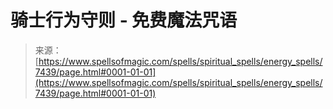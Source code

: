 <!--yml

category: 未分类

date: 2024-06-12 18:42:28

-->

# 骑士行为守则 - 免费魔法咒语

> 来源：[https://www.spellsofmagic.com/spells/spiritual_spells/energy_spells/7439/page.html#0001-01-01](https://www.spellsofmagic.com/spells/spiritual_spells/energy_spells/7439/page.html#0001-01-01)
